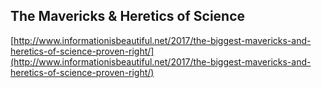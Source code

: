 ## The Mavericks & Heretics of Science
  
  [http://www.informationisbeautiful.net/2017/the-biggest-mavericks-and-heretics-of-science-proven-right/](http://www.informationisbeautiful.net/2017/the-biggest-mavericks-and-heretics-of-science-proven-right/)
